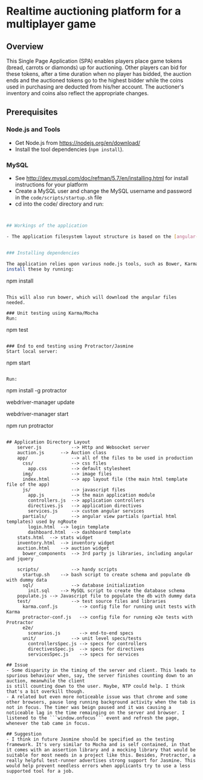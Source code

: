 # Realtime auctioning platform for a multiplayer game

## Overview

This Single Page Application (SPA) enables players place game tokens (bread, carrots or diamonds) up for auctioning.
Other players can bid for these tokens, after a time duration when no player has bidded, the auction ends and the auctioned tokens go to the highest bidder while the
coins used in purchasing are deducted from his/her account. The auctioner's inventory and coins also reflect the appropriate changes.


## Prerequisites

### Node.js and Tools

- Get Node.js from https://nodejs.org/en/download/
- Install the tool dependencies (`npm install`).

### MySQL
- See http://dev.mysql.com/doc/refman/5.7/en/installing.html for install instructions for your platform
- Create a MySQL user and change the MySQL username and password in the ```code/scripts/startup.sh``` file
- cd into the code/ directory and run:
```bash scripts/startup.sh


## Workings of the application

- The application filesystem layout structure is based on the [angular-seed] project.


### Installing dependencies

The application relies upon various node.js tools, such as Bower, Karma and Protractor.  You can
install these by running:

```
npm install
```

This will also run bower, which will download the angular files needed.

### Unit testing using Karma/Mocha
Run:
```
npm test
```

### End to end testing using Protractor/Jasmine
Start local server:
```
npm start
```

Run:
```
npm install -g protractor

webdriver-manager update

webdriver-manager start

npm run protractor
```

## Application Directory Layout
    server.js   		--> Http and Websocket server
    auction.js		--> Auction class
    app/                --> all of the files to be used in production
      css/              --> css files
        app.css         --> default stylesheet
      img/              --> image files
      index.html        --> app layout file (the main html template file of the app)
      js/               --> javascript files
        app.js          --> the main application module
        controllers.js  --> application controllers
        directives.js   --> application directives
        services.js     --> custom angular services
      partials/         --> angular view partials (partial html templates) used by ngRoute
        login.html	--> login template
        dashboard.html	--> dashboard template
	stats.html	--> stats widget
	inventory.html	--> inventory widget
	auction.html	--> auction widget
      bower_components  --> 3rd party js libraries, including angular and jquery

    scripts/            --> handy scripts
      startup.sh	--> bash script to create schema and populate db with dummy data
      sql/              --> database initialization
        init.sql	--> MySQL script to create the database schema
	populate.js	--> Javascript file to populate the db with dummy data
    test/               --> test source files and libraries
      karma.conf.js        --> config file for running unit tests with Karma
      protractor-conf.js   --> config file for running e2e tests with Protractor
      e2e/
        scenarios.js       --> end-to-end specs
      unit/             --> unit level specs/tests
        controllersSpec.js --> specs for controllers
        directivesSpec.js  --> specs for directives
        servicesSpec.js    --> specs for services

## Issue
- Some disparity in the timing of the server and client. This leads to spurious behaviour when, say, the server finishes counting down to an auction, meanwhile the client
is still counting down to the user. Maybe, NTP could help. I think that's a bit overkill though.
- A related but even more noticeable issue was that chrome and some other browsers, pause long running background activity when the tab is not in focus. The timer was beign paused and it was causing a noticeable lag in the time remainging on the server and browser. I listened to the ```window.onfocus``` event and refresh the page, whenever the tab came in focus.

## Suggestion
- I think in future Jasmine should be specified as the testing framework. It's very similar to Mocha and is self contained, in that it comes with an assertion library and a mocking library that would be suitable for most needs in a project like this. Besides, Protractor, a really helpful test-runner advertises strong support for Jasmine. This would help prevent needless errors when applicants try to use a less supported tool for a job.


